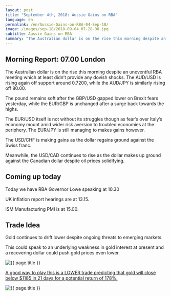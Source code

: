 ```yaml
---
layout: post
title: "September 4th, 2018: Aussie Gains on RBA"
language: en
permalink: /en/Aussie-Gains-on-RBA-04-Sep-18/
image: /images/sep-18/2018-09-04_07-28-38.jpg
subtitle: Aussie Gains on RBA
summary: "The Australian dollar is on the rise this morning despite an uneventful RBA meeting which at least didn’t provide any dovish shocks. The AUD/USD is rising again off support around 0.7200, while the AUD/JPY is similarly rising off 80.00"
---
```

## Morning Report: 07.00 London

The Australian dollar is on the rise this morning despite an uneventful RBA meeting which at least didn’t provide any dovish shocks. The AUD/USD is rising again off support around 0.7200, while the AUD/JPY is similarly rising off 80.00. 

The pound remains soft after the GBP/USD gapped lower on Brexit fears yesterday, while the EUR/GBP is unchanged after a surge back towards the highs. 

The EUR/USD itself is not without its struggles though as fear’s over Italy’s economy mount amid wider risk aversion to troubled economies at the periphery. The EUR/JPY is still managing to makes gains however. 

The USD/CHF is making gains as the dollar regains ground against the Swiss franc. 

Meanwhile, the USD/CAD continues to rise as the dollar makes up ground against the Canadian dollar despite oil prices solidifying. 

## Coming up today

Today we have RBA Governor Lowe speaking at 10.30

UK inflation report hearings are at 13.15. 

ISM Manufacturing PMI is at 15.00. 

## Trade Idea

Gold continues to drift lower despite ongoing threats to emerging markets. 

This could speak to an underlying weakness in gold interest at present and a recovering dollar could push gold prices even lower.

<img class="post-image" src="{{ site.url }}/images/sep-18/2018-09-04_07-28-38.jpg" alt="{{ page.title }}" title="{{ page.title }}">

<a href="%LINK%%?currency=GBP&market=commodities&underlying=frxXAUUSD&formname=higherlower&duration_amount=21&duration_units=d&amount=10&amount_type=stake&expiry_type=duration&barrier=1185" target="_blank">A good way to play this is a LOWER trade predicting that gold will close below $1185 in 21 days for a potential return of 178%.</a>

<img class="post-image" src="{{ site.url }}/images/sep-18/2018-09-04_07-33-23.jpg" alt="{{ page.title }}" title="{{ page.title }}">
